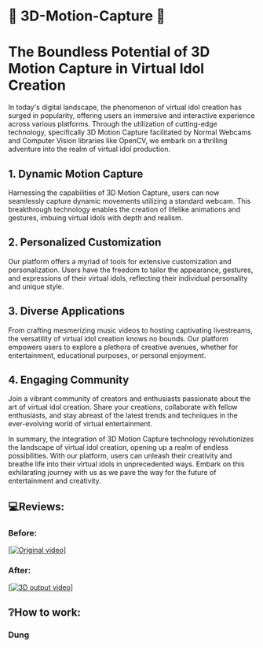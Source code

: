 # 🎥 3D-Motion-Capture 🎥

# The Boundless Potential of 3D Motion Capture in Virtual Idol Creation

In today's digital landscape, the phenomenon of virtual idol creation has surged in popularity, offering users an immersive and interactive experience across various platforms. Through the utilization of cutting-edge technology, specifically 3D Motion Capture facilitated by Normal Webcams and Computer Vision libraries like OpenCV, we embark on a thrilling adventure into the realm of virtual idol production.

## 1. Dynamic Motion Capture

Harnessing the capabilities of 3D Motion Capture, users can now seamlessly capture dynamic movements utilizing a standard webcam. This breakthrough technology enables the creation of lifelike animations and gestures, imbuing virtual idols with depth and realism.

## 2. Personalized Customization

Our platform offers a myriad of tools for extensive customization and personalization. Users have the freedom to tailor the appearance, gestures, and expressions of their virtual idols, reflecting their individual personality and unique style.

## 3. Diverse Applications

From crafting mesmerizing music videos to hosting captivating livestreams, the versatility of virtual idol creation knows no bounds. Our platform empowers users to explore a plethora of creative avenues, whether for entertainment, educational purposes, or personal enjoyment.

## 4. Engaging Community

Join a vibrant community of creators and enthusiasts passionate about the art of virtual idol creation. Share your creations, collaborate with fellow enthusiasts, and stay abreast of the latest trends and techniques in the ever-evolving world of virtual entertainment.

In summary, the integration of 3D Motion Capture technology revolutionizes the landscape of virtual idol creation, opening up a realm of endless possibilities. With our platform, users can unleash their creativity and breathe life into their virtual idols in unprecedented ways. Embark on this exhilarating journey with us as we pave the way for the future of entertainment and creativity.

## 💻Reviews:
### Before:
[[![Original video](https://img.youtube.com/vi/VIDEO_ID/0.jpg)]](https://github.com/yunee19/cartoon/assets/133479803/ff3e5e38-f609-4497-bdc1-3ba5254e58de)

### After:
[[![3D output video](https://img.youtube.com/vi/VIDEO_ID/0.jpg)]](https://github.com/yunee19/cartoon/assets/133479803/11b45026-53fb-43d8-9e3c-fbf8ba8a878a)

## ❔How to work:
### Dung
